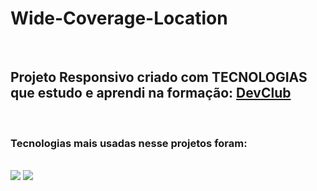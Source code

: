 <h1>Wide-Coverage-Location</h1>
<br>

<h2>Projeto Responsivo criado com TECNOLOGIAS que estudo e aprendi na formação: 
<a href="https://rodolfomori.com.br/devclub">DevClub</a></h2>

<br>
<h3>Tecnologias mais usadas nesse projetos foram:</h3>
<br>
<img src="https://img.shields.io/badge/HTML5-E34F26?style=for-the-badge&logo=html5&logoColor=white">
<img src="https://img.shields.io/badge/CSS3-1572B6?style=for-the-badge&logo=css3&logoColor=white">
<br>
<img src=""
